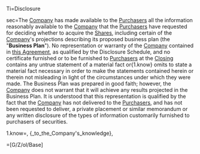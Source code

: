Ti=Disclosure

sec=The <a href='#Def.Company.sec' class='definedterm'>Company</a> has made available to the <a href='#Def.Purchaser.sec' class='definedterm'>Purchasers</a> all the information reasonably available to the <a href='#Def.Company.sec' class='definedterm'>Company</a> that the <a href='#Def.Purchaser.sec' class='definedterm'>Purchasers</a> have requested for deciding whether to acquire the <a href='#Def.Shares.sec' class='definedterm'>Shares</a>, including certain of the <a href='#Def.Company.sec' class='definedterm'>Company</a>'s projections describing its proposed business plan (the "<strong>Business Plan</strong>"). No representation or warranty of the <a href='#Def.Company.sec' class='definedterm'>Company</a> contained in <a href='#Def.Agreement.sec' class='definedterm'>this Agreement</a>, as qualified by the Disclosure Schedule, and no certificate furnished or to be furnished to <a href='#Def.Purchaser.sec' class='definedterm'>Purchasers</a> at the <a href='#Def.Closing.sec' class='definedterm'>Closing</a> contains any untrue statement of a material fact or{1.know} omits to state a material fact necessary in order to make the statements contained herein or therein not misleading in light of the circumstances under which they were made. The Business Plan was prepared in good faith; however, the <a href='#Def.Company.sec' class='definedterm'>Company</a> does not warrant that it will achieve any results projected in the Business Plan. It is understood that this representation is qualified by the fact that the <a href='#Def.Company.sec' class='definedterm'>Company</a> has not delivered to the <a href='#Def.Purchaser.sec' class='definedterm'>Purchasers</a>, and has not been requested to deliver, a private placement or similar memorandum or any written disclosure of the types of information customarily furnished to purchasers of securities.

1.know=, {_to_the_Company's_knowledge},

=[G/Z/ol/Base]

